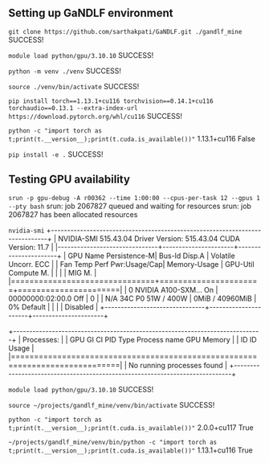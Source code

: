 ## Setting up GaNDLF environment

`git clone https://github.com/sarthakpati/GaNDLF.git ./gandlf_mine`
SUCCESS!

`module load python/gpu/3.10.10`
SUCCESS!

`python -m venv ./venv`
SUCCESS!

`source ./venv/bin/activate`
SUCCESS!

`pip install torch==1.13.1+cu116 torchvision==0.14.1+cu116 torchaudio==0.13.1 --extra-index-url https://download.pytorch.org/whl/cu116`
SUCCESS!

`python -c "import torch as t;print(t.__version__);print(t.cuda.is_available())"`
1.13.1+cu116
False

`pip install -e .`
SUCCESS!

## Testing GPU availability

`srun -p gpu-debug -A r00362 --time 1:00:00 --cpus-per-task 12 --gpus 1 --pty bash`
srun: job 2067827 queued and waiting for resources
srun: job 2067827 has been allocated resources

`nvidia-smi`
+-----------------------------------------------------------------------------+
| NVIDIA-SMI 515.43.04    Driver Version: 515.43.04    CUDA Version: 11.7     |
|-------------------------------+----------------------+----------------------+
| GPU  Name        Persistence-M| Bus-Id        Disp.A | Volatile Uncorr. ECC |
| Fan  Temp  Perf  Pwr:Usage/Cap|         Memory-Usage | GPU-Util  Compute M. |
|                               |                      |               MIG M. |
|===============================+======================+======================|
|   0  NVIDIA A100-SXM...  On   | 00000000:02:00.0 Off |                    0 |
| N/A   34C    P0    51W / 400W |      0MiB / 40960MiB |      0%      Default |
|                               |                      |             Disabled |
+-------------------------------+----------------------+----------------------+

+-----------------------------------------------------------------------------+
| Processes:                                                                  |
|  GPU   GI   CI        PID   Type   Process name                  GPU Memory |
|        ID   ID                                                   Usage      |
|=============================================================================|
|  No running processes found                                                 |
+-----------------------------------------------------------------------------+

`module load python/gpu/3.10.10`
SUCCESS!

`source ~/projects/gandlf_mine/venv/bin/activate`
SUCCESS!

`python -c "import torch as t;print(t.__version__);print(t.cuda.is_available())"`
2.0.0+cu117
True

`~/projects/gandlf_mine/venv/bin/python -c "import torch as t;print(t.__version__);print(t.cuda.is_available())"`
1.13.1+cu116
True
